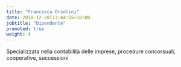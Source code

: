 ```yaml
---
title: "Francesca Orsolini"
date: 2018-12-20T13:44:55+10:00
jobtitle: "Dipendente"
promoted: true
weight: 4
---
```


Specializzata nella contabilità delle imprese, procedure concorsuali, cooperative, successioni